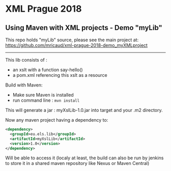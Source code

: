 # XML Prague 2018
## Using Maven with XML projects - Demo "myLib"

This repo holds "myLib" source, please see the main project at: 
https://github.com/mricaud/xml-prague-2018-demo_myXMLproject

----------

This lib consists of :
- an xslt with a function say-hello()
- a pom.xml referencing this xslt as a resource

Build with Maven:
- Make sure Maven is installed
- run command line : `mvn install`

This will generate a jar : myXslLib-1.0.jar into target and your .m2 directory.

Now any maven project having a dependency to:
```xml
<dependency>
  <groupId>eu.els.lib</groupId>
  <artifactId>myXslLib</artifactId>
  <version>1.0</version>
</dependency>
```
Will be able to access it (localy at least, the build can also be run by jenkins to store it in a shared maven repository like Nexus or Maven Central)
